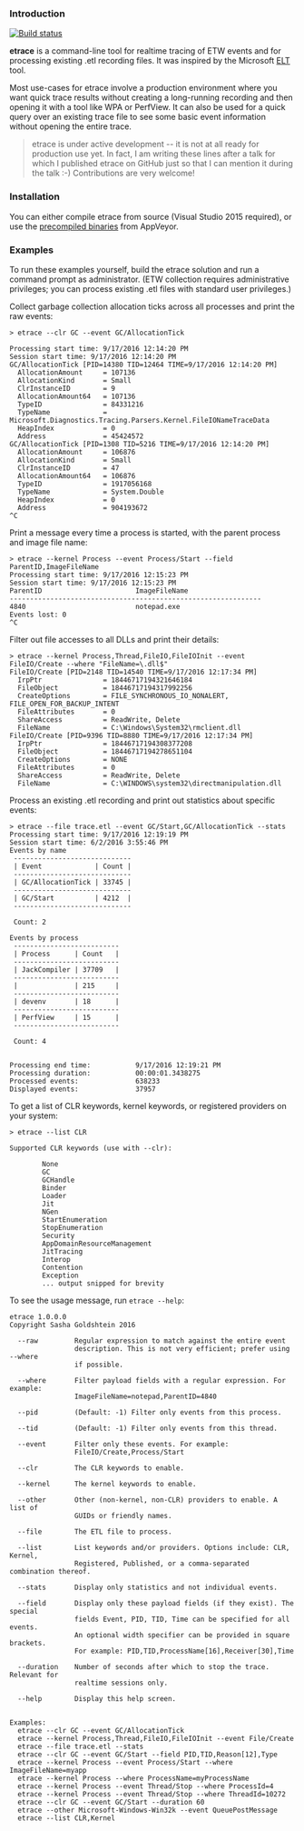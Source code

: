 ### Introduction

[![Build status](https://ci.appveyor.com/api/projects/status/m5ycroyodt1xn49b?svg=true)](https://ci.appveyor.com/project/goldshtn/etrace)

**etrace** is a command-line tool for realtime tracing of ETW events and for
processing existing .etl recording files. It was inspired by the Microsoft
[ELT](https://github.com/Microsoft/Microsoft.Diagnostics.Tracing.Logging/tree/master/utils/LogTool)
tool.

Most use-cases for etrace involve a production environment where you want quick
trace results without creating a long-running recording and then opening it with
a tool like WPA or PerfView. It can also be used for a quick query over an
existing trace file to see some basic event information without opening the
entire trace.

> etrace is under active development -- it is not at all ready for production
> use yet. In fact, I am writing these lines after a talk for which I published
> etrace on GitHub just so that I can mention it during the talk :-)
> Contributions are very welcome!

### Installation

You can either compile etrace from source (Visual Studio 2015 required), or use
the [precompiled binaries](https://ci.appveyor.com/project/goldshtn/etrace/build/artifacts)
from AppVeyor.

### Examples

To run these examples yourself, build the etrace solution and run a command
prompt as administrator. (ETW collection requires administrative privileges;
you can process existing .etl files with standard user privileges.)

Collect garbage collection allocation ticks across all processes and print
the raw events:

```
> etrace --clr GC --event GC/AllocationTick

Processing start time: 9/17/2016 12:14:20 PM
Session start time: 9/17/2016 12:14:20 PM
GC/AllocationTick [PID=14380 TID=12464 TIME=9/17/2016 12:14:20 PM]
  AllocationAmount     = 107136
  AllocationKind       = Small
  ClrInstanceID        = 9
  AllocationAmount64   = 107136
  TypeID               = 84331216
  TypeName             = Microsoft.Diagnostics.Tracing.Parsers.Kernel.FileIONameTraceData
  HeapIndex            = 0
  Address              = 45424572
GC/AllocationTick [PID=1308 TID=5216 TIME=9/17/2016 12:14:20 PM]
  AllocationAmount     = 106876
  AllocationKind       = Small
  ClrInstanceID        = 47
  AllocationAmount64   = 106876
  TypeID               = 1917056168
  TypeName             = System.Double
  HeapIndex            = 0
  Address              = 904193672
^C
```

Print a message every time a process is started, with the parent process and 
image file name:

```
> etrace --kernel Process --event Process/Start --field ParentID,ImageFileName
Processing start time: 9/17/2016 12:15:23 PM
Session start time: 9/17/2016 12:15:23 PM
ParentID                       ImageFileName
--------------------------------------------------------------
4840                           notepad.exe
Events lost: 0
^C
```

Filter out file accesses to all DLLs and print their details:

```
> etrace --kernel Process,Thread,FileIO,FileIOInit --event FileIO/Create --where "FileName=\.dll$"
FileIO/Create [PID=2148 TID=14540 TIME=9/17/2016 12:17:34 PM]
  IrpPtr               = 18446717194321646184
  FileObject           = 18446717194317992256
  CreateOptions        = FILE_SYNCHRONOUS_IO_NONALERT, FILE_OPEN_FOR_BACKUP_INTENT
  FileAttributes       = 0
  ShareAccess          = ReadWrite, Delete
  FileName             = C:\Windows\System32\rmclient.dll
FileIO/Create [PID=9396 TID=8880 TIME=9/17/2016 12:17:34 PM]
  IrpPtr               = 18446717194308377208
  FileObject           = 18446717194278651104
  CreateOptions        = NONE
  FileAttributes       = 0
  ShareAccess          = ReadWrite, Delete
  FileName             = C:\WINDOWS\system32\directmanipulation.dll
```

Process an existing .etl recording and print out statistics about specific
events:

```
> etrace --file trace.etl --event GC/Start,GC/AllocationTick --stats
Processing start time: 9/17/2016 12:19:19 PM
Session start time: 6/2/2016 3:55:46 PM
Events by name
 -----------------------------
 | Event             | Count |
 -----------------------------
 | GC/AllocationTick | 33745 |
 -----------------------------
 | GC/Start          | 4212  |
 -----------------------------

 Count: 2

Events by process
 --------------------------
 | Process      | Count   |
 --------------------------
 | JackCompiler | 37709   |
 --------------------------
 |              | 215     |
 --------------------------
 | devenv       | 18      |
 --------------------------
 | PerfView     | 15      |
 --------------------------

 Count: 4


Processing end time:           9/17/2016 12:19:21 PM
Processing duration:           00:00:01.3438275
Processed events:              638233
Displayed events:              37957
```

To get a list of CLR keywords, kernel keywords, or registered providers on
your system:

```
> etrace --list CLR

Supported CLR keywords (use with --clr):

        None
        GC
        GCHandle
        Binder
        Loader
        Jit
        NGen
        StartEnumeration
        StopEnumeration
        Security
        AppDomainResourceManagement
        JitTracing
        Interop
        Contention
        Exception
		... output snipped for brevity
```

To see the usage message, run `etrace --help`:

```
etrace 1.0.0.0
Copyright Sasha Goldshtein 2016

  --raw         Regular expression to match against the entire event
                description. This is not very efficient; prefer using --where
                if possible.

  --where       Filter payload fields with a regular expression. For example:
                ImageFileName=notepad,ParentID=4840

  --pid         (Default: -1) Filter only events from this process.

  --tid         (Default: -1) Filter only events from this thread.

  --event       Filter only these events. For example:
                FileIO/Create,Process/Start

  --clr         The CLR keywords to enable.

  --kernel      The kernel keywords to enable.

  --other       Other (non-kernel, non-CLR) providers to enable. A list of
                GUIDs or friendly names.

  --file        The ETL file to process.

  --list        List keywords and/or providers. Options include: CLR, Kernel,
                Registered, Published, or a comma-separated combination thereof.

  --stats       Display only statistics and not individual events.

  --field       Display only these payload fields (if they exist). The special
                fields Event, PID, TID, Time can be specified for all events.
                An optional width specifier can be provided in square brackets.
                For example: PID,TID,ProcessName[16],Receiver[30],Time

  --duration    Number of seconds after which to stop the trace. Relevant for
                realtime sessions only.

  --help        Display this help screen.


Examples:
  etrace --clr GC --event GC/AllocationTick
  etrace --kernel Process,Thread,FileIO,FileIOInit --event File/Create
  etrace --file trace.etl --stats
  etrace --clr GC --event GC/Start --field PID,TID,Reason[12],Type
  etrace --kernel Process --event Process/Start --where ImageFileName=myapp
  etrace --kernel Process --where ProcessName=myProcessName
  etrace --kernel Process --event Thread/Stop --where ProcessId=4
  etrace --kernel Process --event Thread/Stop --where ThreadId=10272	
  etrace --clr GC --event GC/Start --duration 60
  etrace --other Microsoft-Windows-Win32k --event QueuePostMessage
  etrace --list CLR,Kernel
```
